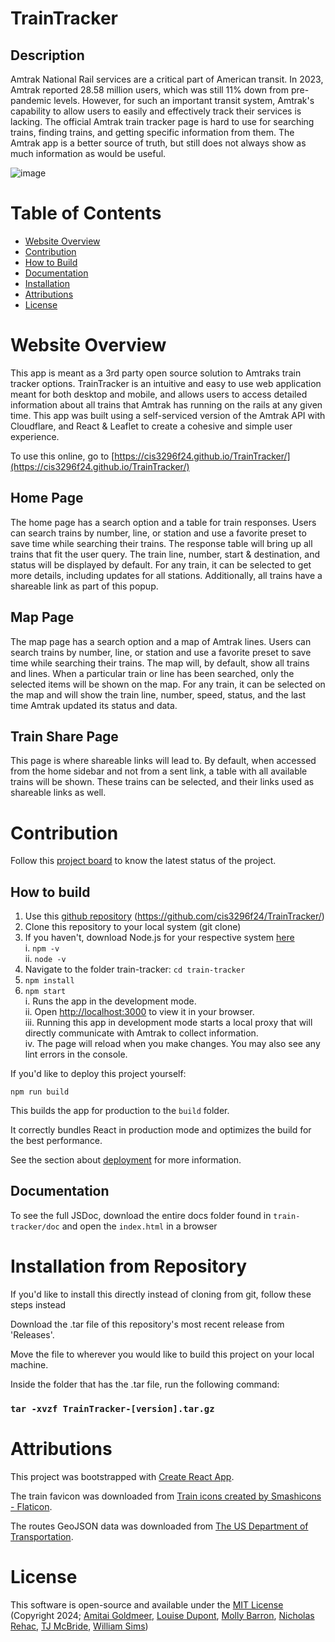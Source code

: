 # TrainTracker

## Description

Amtrak National Rail services are a critical part of American transit. In 2023, Amtrak reported 28.58 million users, which was still 11% down from pre-pandemic levels. However, for such an important transit system, Amtrak's capability to allow users to easily and effectively track their services is lacking. The official Amtrak train tracker page is hard to use for searching trains, finding trains, and getting specific information from them. The Amtrak app is a better source of truth, but still does not always show as much information as would be useful. 

![image](https://github.com/user-attachments/assets/9bd8d454-0bb4-4c64-ad38-c34fcdd8d39b)

# Table of Contents

- [Website Overview](#website-overview)
- [Contribution](#contribution)
- [How to Build](#how-to-build)
- [Documentation](#documentation)
- [Installation](#installation-from-repository)
- [Attributions](#attributions)
- [License](#license)

# Website Overview

This app is meant as a 3rd party open source solution to Amtraks train tracker options. TrainTracker is an intuitive and easy to use web application meant for both desktop and mobile, and allows users to access detailed information about all trains that Amtrak has running on the rails at any given time. This app was built using a self-serviced version of the Amtrak API with Cloudflare, and React & Leaflet to create a cohesive and simple user experience.

To use this online, go to [https://cis3296f24.github.io/TrainTracker/](https://cis3296f24.github.io/TrainTracker/)

## Home Page

The home page has a search option and a table for train responses. Users can search trains by number, line, or station and use a favorite preset to save time while searching their trains. The response table will bring up all trains that fit the user query. The train line, number, start & destination, and status will be displayed by default. For any train, it can be selected to get more details, including updates for all stations. Additionally, all trains have a shareable link as part of this popup.

## Map Page

The map page has a search option and a map of Amtrak lines. Users can search trains by number, line, or station and use a favorite preset to save time while searching their trains. The map will, by default, show all trains and lines. When a particular train or line has been searched, only the selected items will be shown on the map. For any train, it can be selected on the map and will show the train line, number, speed, status, and the last time Amtrak updated its status and data.

## Train Share Page

This page is where shareable links will lead to. By default, when accessed from the home sidebar and not from a sent link, a table with all available trains will be shown. These trains can be selected, and their links used as shareable links as well.

# Contribution

Follow this [project board](https://github.com/orgs/cis3296f24/projects/105) to know the latest status of the project.

## How to build
1. Use this [github repository](https://github.com/cis3296f24/TrainTracker/) (https://github.com/cis3296f24/TrainTracker/)
2. Clone this repository to your local system (git clone)
3. If you haven't, download Node.js for your respective system [here](https://nodejs.org/en/download/prebuilt-installer/current)\
     i. `npm -v`\
     ii. `node -v`
4. Navigate to the folder train-tracker: `cd train-tracker`
5. `npm install`
6. `npm start`\
     i. Runs the app in the development mode.\
     ii. Open [http://localhost:3000](http://localhost:3000) to view it in your browser.\
     iii. Running this app in development mode starts a local proxy that will directly communicate with Amtrak to collect information.\
     iv. The page will reload when you make changes. You may also see any lint errors in the console.

If you'd like to deploy this project yourself:

`npm run build`

This builds the app for production to the `build` folder.

It correctly bundles React in production mode and optimizes the build for the best performance.

See the section about [deployment](https://facebook.github.io/create-react-app/docs/deployment) for more information.

## Documentation

To see the full JSDoc, download the entire docs folder found in `train-tracker/doc` and open the `index.html` in a browser

# Installation from Repository

If you'd like to install this directly instead of cloning from git, follow these steps instead

Download the .tar file of this repository's most recent release from 'Releases'.

Move the file to wherever you would like to build this project on your local machine.

Inside the folder that has the .tar file, run the following command:

### `tar -xvzf TrainTracker-[version].tar.gz`

# Attributions

This project was bootstrapped with [Create React App](https://github.com/facebook/create-react-app).

The train favicon was downloaded from [Train icons created by Smashicons - Flaticon](https://www.flaticon.com/free-icon/train_2855692).

The routes GeoJSON data was downloaded from [The US Department of Transportation](https://data-usdot.opendata.arcgis.com/datasets/usdot::amtrak-routes/explore?location=38%2C-79%2C6.60).

# License

This software is open-source and available under the [MIT License](https://opensource.org/license/mit) (Copyright 2024; [Amitai Goldmeer](https://github.com/ahgoldmeer), [Louise Dupont](https://github.com/ldups), [Molly Barron](https://github.com/molly-pop), [Nicholas Rehac](https://github.com/nicholasrehac), [TJ McBride](https://github.com/tjtemple), [William Sims](https://github.com/wSimsT))
